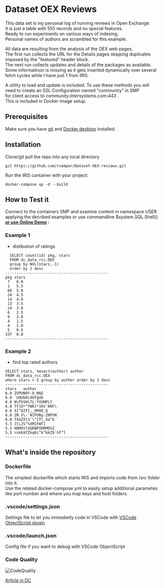 # Dataset OEX Reviews
This data set is my personal log of running reviews in Open Exchange.   
It is just a table with 555 records and no special features.    
Ready to run experiments on various ways of indexing.   
Personal names of authors are scrambled for this example.   

All data are resulting from the analysis of the OEX web pages.   
The first run collects the URL for the Details pages skipping duplicates    
imposed by the "featured" header block.   
The next run collects updates and details of the packages as available.   
Some informatinon is missing as it gets inserted dynamically over several   
fetch cycles while I have just 1 from IRIS.   
 
A utility to load and update is included. To use these methods you will    
need to create an SSL Configuration named "community" in SMP    
for client access to _community.intersystems.com:443_ .    
This is included in Docker image setup.  

## Prerequisites
Make sure you have [git](https://git-scm.com/book/en/v2/Getting-Started-Installing-Git) and [Docker desktop](https://www.docker.com/products/docker-desktop) installed.

## Installation 
Clone/git pull the repo into any local directory
```
git https://github.com/rcemper/Dataset-OEX-reviews.git
```
Run the IRIS container with your project: 
```
docker-compose up -d --build
```
## How to Test it
Connect to the containers SMP and examine content in namespace USER
applying the decribed examples or use commandline $system.SQL.Shell()     
**[or use Online Demo](https://dataset-oex-reviews.demo.community.intersystems.com/csp/sys/%25CSP.Portal.Home.zen) :**

### Example 1 
- distibution of ratings
```
  SELECT count(id) pkg, stars
  FROM dc_data_rcc.OEX
  group by NVL(stars,-1)
  order by 2 desc
----------------------------------------------
pkg stars
 7   6.0
 1   5.5
 66  5.0
 24  4.5
 14  4.0
 13  3.5
 14  3.0
 6   2.5
 9   2.0
 4   1.5
 4   1.0
 5   0.5
337  0.0
----------------------------------------------
```
### Example 2
- find top rated authors
```
SELECT stars, %exact(author) author
FROM dc_data_rcc.OEX
where stars > 5 group by author order by 1 desc
----------------------------------------------
stars	author
6.0	ZVPUNRY-O_NNZ
6.0	`UdUb0cdUYgUb
6.0	N\PSSH\TL'YVUNPLY
6.0	TY]O*^YWK]*]KV`KNY\
6.0	X[^QZf[,_OMXQ_Q
6.0	ZN_V\-`N[PURg-ZNPVN`
6.0	fXeZXl3`\^[T\_Xa^b
5.5	J[LJS^%XM[FWT[
5.5	HQMXV]$QEWPIRRMOSZ
5.5	rnkb9fZkq9i^k^bkZ9`hf^l
----------------------------------------------
```
## What's inside the repository
### Dockerfile
The simplest dockerfile which starts IRIS and imports code from /src folder into it.   
Use the related docker-compose.yml to easily setup additional parametes like port number and where you map keys and host folders.
### .vscode/settings.json   
Settings file to let you immedietly code in VSCode with [VSCode ObjectScript plugin](https://marketplace.visualstudio.com/items?itemName=daimor.vscode-objectscript)
###  .vscode/launch.json  
Config file if you want to debug with VSCode ObjectScript

### Code Quality
![CodeQuality](https://raw.githubusercontent.com/rcemper/Dataset-OEX-reviews/master/CodeQuality.JPG)

[Article in DC](https://community.intersystems.com/post/dataset-oex-reviews) 
